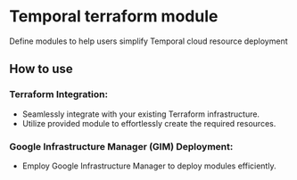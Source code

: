 # Temporal terraform module

Define modules to help users simplify Temporal cloud resource deployment

## How to use

### Terraform Integration:

- Seamlessly integrate with your existing Terraform infrastructure.
- Utilize provided module to effortlessly create the required resources.

### Google Infrastructure Manager (GIM) Deployment:

- Employ Google Infrastructure Manager to deploy modules efficiently.
